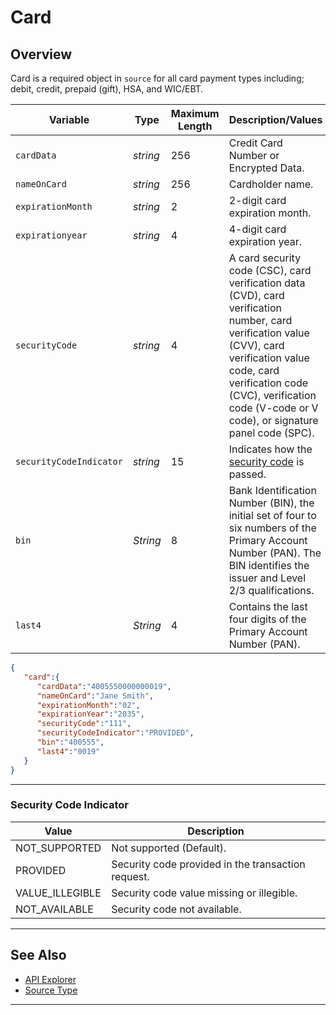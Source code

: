 # Card

## Overview

Card is a required object in `source` for all card payment types including; debit, credit, prepaid (gift), HSA, and WIC/EBT. 

<!--
type: tab
title: card
-->

| Variable | Type | Maximum Length | Description/Values |
| -------- | -- | ------------ | ------------------ |
| `cardData` | *string* | 256 | Credit Card Number or Encrypted Data. |
| `nameOnCard` | *string* | 256 | Cardholder name. |
| `expirationMonth` | *string* | 2 | 2-digit card expiration month. |
| `expirationyear` | *string* | 4 | 4-digit card expiration year. |
| `securityCode` | *string* | 4 | A card security code (CSC), card verification data (CVD), card verification number, card verification value (CVV), card verification value code, card verification code (CVC), verification code (V-code or V code), or signature panel code (SPC). |
| `securityCodeIndicator` | *string* | 15 | Indicates how the [security code](#security-code-indicator) is passed.|
| `bin` | *String* | 8 | Bank Identification Number (BIN), the initial set of four to six numbers of the Primary Account Number (PAN). The BIN identifies the issuer and Level 2/3 qualifications. |
| `last4` | *String* | 4 | Contains the last four digits of the Primary Account Number (PAN). |


<!--
type: tab
title: JSON Example
-->

```json
{
   "card":{
      "cardData":"4005550000000019",
      "nameOnCard":"Jane Smith",
      "expirationMonth":"02",
      "expirationYear":"2035",
      "securityCode":"111",
      "securityCodeIndicator":"PROVIDED",
      "bin":"400555",
      "last4":"0019"
   }
}
```

<!-- type: tab-end -->


---

### Security Code Indicator

| Value | Description |
| ----- | --------- |
| NOT_SUPPORTED | Not supported (Default). |
| PROVIDED | Security code provided in the transaction request. |
| VALUE_ILLEGIBLE | Security code value missing or illegible. |
| NOT_AVAILABLE | Security code not available. |

---

## See Also

- [API Explorer](../api/?type=post&path=/payments/v1/charges)
- [Source Type](?path=docs/Resources/Guides/Payment-Sources/Source-Type.md)

---